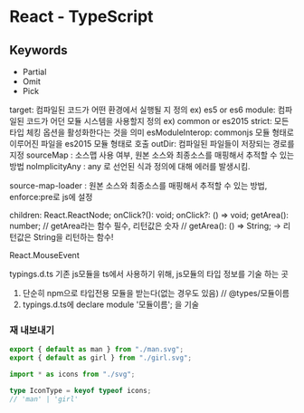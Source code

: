 # React - TypeScript

## Keywords

- Partial
- Omit
- Pick

target: 컴파일된 코드가 어떤 환경에서 실행될 지 정의 ex) es5 or es6
module: 컴파일된 코드가 어던 모듈 시스템을 사용할지 정의 ex) common or es2015
strict: 모든 타입 체킹 옵션을 활성화한다는 것을 의미
esModuleInterop: commonjs 모듈 형태로 이루어진 파일을 es2015 모듈 형태로 호출
outDir: 컴파일된 파일들이 저장되는 경로를 지정
sourceMap : 소스맵 사용 여부, 원본 소스와 최종소스를 매핑해서 추적할 수 있는 방법
noImplicityAny : any 로 선언된 식과 정의에 대해 에러를 발생시킴.

source-map-loader : 원본 소스와 최종소스를 매핑해서 추적할 수 있는 방법, enforce:pre로 js에 설정

children: React.ReactNode;
onClick?(): void;
onClick?: () => void;
getArea(): number; // getArea라는 함수 필수, 리턴값은 숫자
// getArea(): () => String; -> 리턴값은 String을 리턴하는 함수!

React.MouseEvent<HTMLButtonElement>

typings.d.ts
기존 js모듈을 ts에서 사용하기 위해, js모듈의 타입 정보를 기술 하는 곳

1. 단순히 npm으로 타입전용 모듈을 받는다(없는 경우도 있음) // @types/모듈이름
2. typings.d.ts에 declare module '모듈이름'; 을 기술

### 재 내보내기

```ts
export { default as man } from "./man.svg";
export { default as girl } from "./girl.svg";
```

```ts
import * as icons from "./svg";

type IconType = keyof typeof icons;
// 'man' | 'girl'
```
